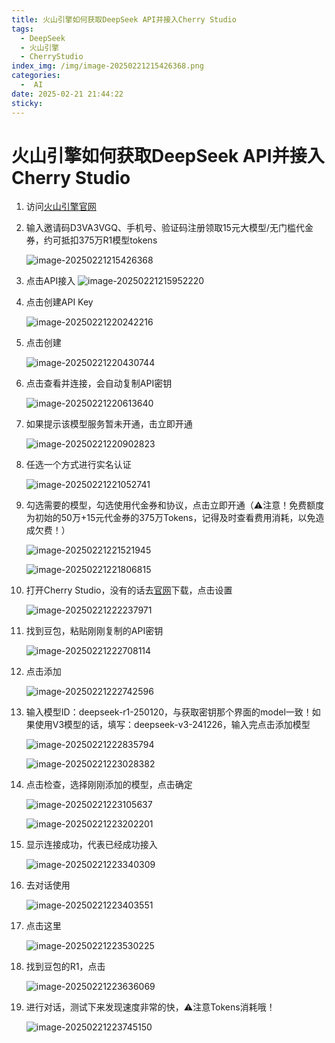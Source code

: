 ```yaml
---
title: 火山引擎如何获取DeepSeek API并接入Cherry Studio
tags:
  - DeepSeek
  - 火山引擎
  - CherryStudio
index_img: /img/image-20250221215426368.png
categories:
  -  AI
date: 2025-02-21 21:44:22
sticky:
---
```


# 火山引擎如何获取DeepSeek API并接入Cherry Studio

1. 访问[火山引擎官网](https://www.volcengine.com/experience/ark?utm_term=202502dsinvite&ac=DSASUQY5&rc=D3VA3VGQ)

2. 输入邀请码D3VA3VGQ、手机号、验证码注册领取15元大模型/无门槛代金券，约可抵扣375万R1模型tokens

   ![image-20250221215426368](./img/image-20250221215426368.png)

3. 点击API接入
   ![image-20250221215952220](./img/image-20250221215952220.png)

4. 点击创建API Key

   ![image-20250221220242216](./img/image-20250221220242216.png)

5. 点击创建

   ![image-20250221220430744](./img/image-20250221220430744.png)

6. 点击查看并连接，会自动复制API密钥

   ![image-20250221220613640](./img/image-20250221220613640.png)

7. 如果提示该模型服务暂未开通，击立即开通

   ![image-20250221220902823](./img/image-20250221220902823.png)

8. 任选一个方式进行实名认证

   ![image-20250221221052741](./img/image-20250221221052741.png)

9. 勾选需要的模型，勾选使用代金券和协议，点击立即开通（⚠️注意！免费额度为初始的50万+15元代金券的375万Tokens，记得及时查看费用消耗，以免造成欠费！）

   ![image-20250221221521945](./img/image-20250221221521945.png)

   ![image-20250221221806815](./img/image-20250221221806815.png)

10. 打开Cherry Studio，没有的话去[官网](https://cherry-ai.com/)下载，点击设置

    ![image-20250221222237971](./img/image-20250221222237971.png)

11. 找到豆包，粘贴刚刚复制的API密钥

    ![image-20250221222708114](./img/image-20250221222708114.png)

12. 点击添加

    ![image-20250221222742596](./img/image-20250221222742596.png)

13. 输入模型ID：deepseek-r1-250120，与获取密钥那个界面的model一致！如果使用V3模型的话，填写：deepseek-v3-241226，输入完点击添加模型

    ![image-20250221222835794](./img/image-20250221222835794.png)

    ![image-20250221223028382](./img/image-20250221223028382.png)

14. 点击检查，选择刚刚添加的模型，点击确定

    ![image-20250221223105637](./img/image-20250221223105637.png)

    ![image-20250221223202201](./img/image-20250221223202201.png)

15. 显示连接成功，代表已经成功接入

    ![image-20250221223340309](./img/image-20250221223340309.png)

16. 去对话使用

    ![image-20250221223403551](./img/image-20250221223403551.png)

17. 点击这里

    ![image-20250221223530225](./img/image-20250221223530225.png)

18. 找到豆包的R1，点击

    ![image-20250221223636069](./img/image-20250221223636069.png)

19. 进行对话，测试下来发现速度非常的快，⚠️注意Tokens消耗哦！

    ![image-20250221223745150](./img/image-20250221223745150.png)
